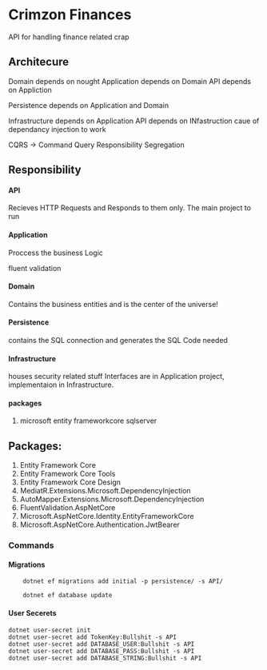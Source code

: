 # Crimzon Finances

API for handling finance related crap


## Architecure

  Domain depends on nought
  Application depends on Domain
  API depends on Appliction

  Persistence depends on Application and Domain

  Infrastructure depends on Application
  API depends on INfastruction caue of dependancy injection to work

  CQRS -> Command Query Responsibility Segregation


## Responsibility

#### API
 Recieves HTTP Requests and Responds to them only.
 The main project to run 

#### Application
  Proccess the business Logic

  fluent validation

#### Domain
  Contains the business entities and is the center of the universe!

#### Persistence
  contains the SQL connection and generates the SQL Code needed

#### Infrastructure
  houses security related stuff
  Interfaces are in Application project, implementaion in Infrastructure.
  #### packages
  1. microsoft entity frameworkcore sqlserver

## Packages:
 
 1. Entity Framework Core
 1. Entity Framework Core Tools
 2. Entity Framework Core Design
 3. MediatR.Extensions.Microsoft.DependencyInjection
 4. AutoMapper.Extensions.Microsoft.DependencyInjection
 5. FluentValidation.AspNetCore
 6. Microsoft.AspNetCore.Identity.EntityFrameworkCore 
 7. Microsoft.AspNetCore.Authentication.JwtBearer

### Commands
#### Migrations
```
    dotnet ef migrations add initial -p persistence/ -s API/

    dotnet ef database update
```
#### User Secerets

```
dotnet user-secret init
dotnet user-secret add TokenKey:Bullshit -s API 
dotnet user-secret add DATABASE_USER:Bullshit -s API 
dotnet user-secret add DATABASE_PASS:Bullshit -s API 
dotnet user-secret add DATABASE_STRING:Bullshit -s API 
```

